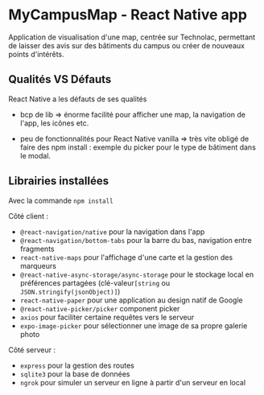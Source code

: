 # MyCampusMap - React Native app
Application de visualisation d'une map, centrée sur Technolac, permettant de laisser des avis sur des bâtiments du campus ou créer de nouveaux points d'intérêts.

## Qualités VS Défauts
React Native a les défauts de ses qualités
+ bcp de lib => énorme facilité pour afficher une map, la navigation de l'app, les icônes etc.
- peu de fonctionnalités pour React Native vanilla => très vite obligé de faire des npm install : exemple du picker pour le type de bâtiment dans le modal.

## Librairies installées
Avec la commande `npm install`

Côté client :
- `@react-navigation/native` pour la navigation dans l'app
- `@react-navigation/bottom-tabs` pour la barre du bas, navigation entre fragments
- `react-native-maps` pour l'affichage d'une carte et la gestion des marqueurs
- `@react-native-async-storage/async-storage` pour le stockage local en préférences partagées (clé-valeur`[string` ou `JSON.stringify(jsonObject)]`)
- `react-native-paper` pour une application au design natif de Google
- `@react-native-picker/picker` component picker
- `axios` pour faciliter certaine requêtes vers le serveur
- `expo-image-picker` pour sélectionner une image de sa propre galerie photo

Côté serveur :
- `express` pour la gestion des routes
- `sqlite3` pour la base de données
- `ngrok` pour simuler un serveur en ligne à partir d'un serveur en local